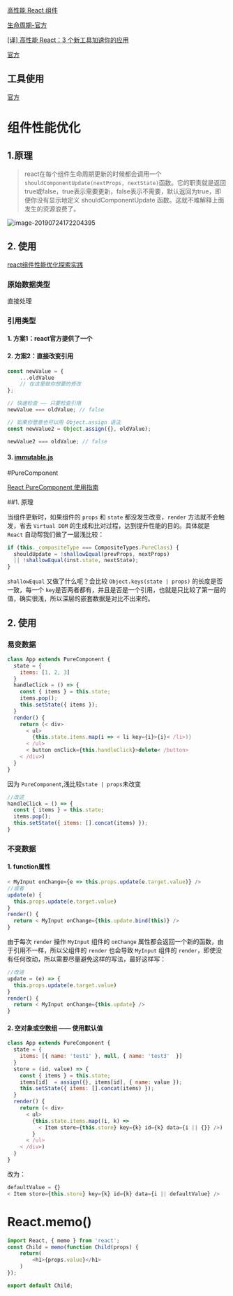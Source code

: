 [高性能 React 组件](http://taobaofed.org/blog/2016/08/12/optimized-react-components/)

[生命周期-官方](http://projects.wojtekmaj.pl/react-lifecycle-methods-diagram/)

[[译] 高性能 React：3 个新工具加速你的应用](https://juejin.im/post/5971bc786fb9a06bad656523)

[官方](https://zh-hans.reactjs.org/docs/optimizing-performance.html)



## 工具使用

[官方](https://zh-hans.reactjs.org/blog/2018/09/10/introducing-the-react-profiler.html)



# 组件性能优化

## 1.原理

> react在每个组件生命周期更新的时候都会调用一个`shouldComponentUpdate(nextProps, nextState)`函数。它的职责就是返回true或false，true表示需要更新，false表示不需要，默认返回为true，即便你没有显示地定义 shouldComponentUpdate 函数。这就不难解释上面发生的资源浪费了。

![image-20190724172204395](assets/image-20190724172204395.png)

## 2. 使用

[react组件性能优化探索实践](https://imweb.io/topic/577512fe732b4107576230b9)

### 原始数据类型

直接处理

### 引用类型

#### 1. 方案1：react官方提供了一个

#### 2. 方案2：直接改变引用

```javascript
const newValue = {
    ...oldValue
    // 在这里做你想要的修改
};

// 快速检查 —— 只要检查引用
newValue === oldValue; // false

// 如果你愿意也可以用 Object.assign 语法
const newValue2 = Object.assign({}, oldValue);

newValue2 === oldValue; // false
```



#### 3. [immutable.js](http://facebook.github.io/immutable-js/docs/#/)











#PureComponent

[React PureComponent 使用指南](https://juejin.im/entry/5934c9bc570c35005b556e1a)

##1. 原理

当组件更新时，如果组件的 `props` 和 `state` 都没发生改变，`render` 方法就不会触发，省去 `Virtual DOM` 的生成和比对过程，达到提升性能的目的。具体就是 `React` 自动帮我们做了一层浅比较：

```JavaScript
if (this._compositeType === CompositeTypes.PureClass) {
  shouldUpdate = !shallowEqual(prevProps, nextProps)
  || !shallowEqual(inst.state, nextState);
}
```

`shallowEqual` 又做了什么呢？会比较 `Object.keys(state | props)` 的长度是否一致，每一个 `key`是否两者都有，并且是否是一个引用，也就是只比较了第一层的值，确实很浅，所以深层的嵌套数据是对比不出来的。



## 2. 使用

### 易变数据

```javascript
class App extends PureComponent {
  state = {
    items: [1, 2, 3]
  }
  handleClick = () => {
    const { items } = this.state;
    items.pop();
    this.setState({ items });
  }
  render() {
    return (< div>
      < ul>
        {this.state.items.map(i => < li key={i}>{i}< /li>)}
      < /ul>
      < button onClick={this.handleClick}>delete< /button>
    < /div>)
  }
}
```

因为 `PureComponent`,浅比较`state | props`未改变

```javascript
//改进
handleClick = () => {
  const { items } = this.state;
  items.pop();
  this.setState({ items: [].concat(items) });
}
```

### 不变数据

#### 1. function属性

```javascript
< MyInput onChange={e => this.props.update(e.target.value)} />
//或者
update(e) {
  this.props.update(e.target.value)
}
render() {
  return < MyInput onChange={this.update.bind(this)} />
}
```

由于每次 `render` 操作 `MyInput` 组件的 `onChange` 属性都会返回一个新的函数，由于引用不一样，所以父组件的 `render` 也会导致 `MyInput` 组件的 `render`，即使没有任何改动，所以需要尽量避免这样的写法，最好这样写：

```javascript
//改进
update = (e) => {
  this.props.update(e.target.value)
}
render() {
  return < MyInput onChange={this.update} />
}
```



#### 2. 空对象或空数组 —— 使用默认值

```javascript
class App extends PureComponent {
  state = {
    items: [{ name: 'test1' }, null, { name: 'test3'  }]
  }
  store = (id, value) => {
    const { items } = this.state;
    items[id]  = assign({}, items[id], { name: value });
    this.setState({ items: [].concat(items) });
  }
  render() {
    return (< div>
      < ul>
        {this.state.items.map((i, k) =>
          < Item store={this.store} key={k} id={k} data={i || {}} />)
        }
      < /ul>
    < /div>)
  }
}
```

改为：

```javascript
defaultValue = {}
< Item store={this.store} key={k} id={k} data={i || defaultValue} />
```



# React.memo()

```javascript
import React, { memo } from 'react';
const Child = memo(function Child(props) {
    return(
        <h1>{props.value}</h1>
    )
});

export default Child;
```

